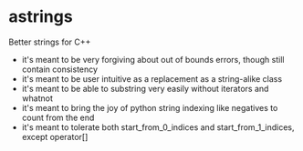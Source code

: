 # astrings
Better strings for C++

* it's meant to be very forgiving about out of bounds errors, though still contain consistency
* it's meant to be user intuitive as a replacement as a string-alike class
* it's meant to be able to substring very easily without iterators and whatnot
* it's meant to bring the joy of python string indexing like negatives to count from the end
* it's meant to tolerate both start_from_0_indices and start_from_1_indices, except operator[]
